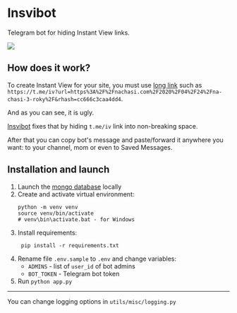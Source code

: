 # Insvibot

Telegram bot for hiding Instant View links.

![](https://telegra.ph/file/d10f83f11654666bb3ebc.png)

## How does it work?

To create Instant View for your site, you must use [long link](https://instantview.telegram.org/) such as `https://t.me/iv?url=https%3A%2F%2Fnachasi.com%2F2020%2F04%2F24%2Fna-chasi-3-roky%2F&rhash=cc666c3caa4dd4`.

And as you can see, it is ugly.

[Insvibot](https://t.me/insvibot) fixes that by hiding `t.me/iv` link into non-breaking space.

After that you can copy bot's message and paste/forward it anywhere you want: to your channel, mom or even to Saved Messages.

## Installation and launch

1. Launch the [mongo database](https://www.mongodb.com/try/download/community) locally
2. Create and activate virtual environment:
    ```shell
    python -m venv venv
    source venv/bin/activate
    # venv\bin\activate.bat - for Windows
    ```
3. Install requirements:
   ```shell
    pip install -r requirements.txt
    ```
4. Rename file `.env.sample` to `.env` and change variables:
    - `ADMINS` - list of `user_id` of bot admins
    - `BOT_TOKEN` - Telegram bot token
5. Run `python app.py`

---

You can change logging options in `utils/misc/logging.py`

